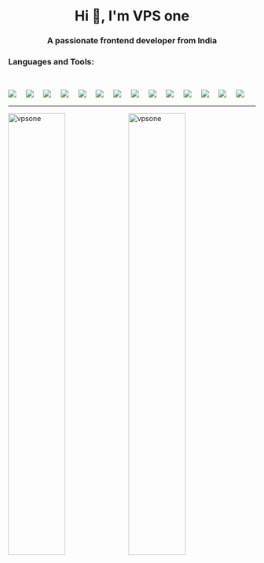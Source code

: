 <!--
**vpsone/vpsone** is a ✨ _special_ ✨ repository because its `README.md` (this file) appears on your GitHub profile.

Here are some ideas to get you started:

- 🔭 I’m currently working on ...
- 🌱 I’m currently learning ...
- 👯 I’m looking to collaborate on ...
- 🤔 I’m looking for help with ...
- 💬 Ask me about ...
- 📫 How to reach me: ...
- 😄 Pronouns: ...
- ⚡ Fun fact: ...
-->
<h1 align="center">Hi 👋, I'm VPS one</h1>
<h3 align="center">A passionate frontend developer from India</h3>


<h3 align="left">Languages and Tools:</h3>
<br/>

 <img src="https://img.shields.io/badge/-GitHub-181717?style=for-the-badge&logo=github" />&nbsp;&nbsp;&nbsp;&nbsp;
 <img src="https://img.shields.io/badge/-Git-black?style=for-the-badge&logo=git" />&nbsp;&nbsp;&nbsp;&nbsp;
 <img src="https://img.shields.io/badge/-HTML5-E34F26?style=for-the-badge&logo=html5&logoColor=white" />&nbsp;&nbsp;&nbsp;&nbsp;
 <img src="https://img.shields.io/badge/-CSS3-1572B6?style=for-the-badge&logo=css3" />&nbsp;&nbsp;&nbsp;&nbsp;
 <img src="https://img.shields.io/badge/-javascript-black?style=for-the-badge&logo=javascript" />&nbsp;&nbsp;&nbsp;&nbsp;
 <img src="https://img.shields.io/badge/-C++-224373?style=for-the-badge&logo=cplusplus" />&nbsp;&nbsp;&nbsp;&nbsp;
 <img src="https://img.shields.io/badge/-java-ec2025?style=for-the-badge&logo=java" />&nbsp;&nbsp;&nbsp;&nbsp;
 <img src="https://img.shields.io/badge/-tailwindcss-222945?style=for-the-badge&logo=tailwindcss" />&nbsp;&nbsp;&nbsp;&nbsp;
 <img src="https://img.shields.io/badge/-Bootstrap-5f408a?style=for-the-badge&logo=bootstrap&logoColor=white" />&nbsp;&nbsp;&nbsp;&nbsp;
<img src="https://img.shields.io/badge/-Reactjs-292c33?style=for-the-badge&logo=react" />&nbsp;&nbsp;&nbsp;&nbsp;
<img src="https://img.shields.io/badge/-Express-292c33?style=for-the-badge&logo=express" />&nbsp;&nbsp;&nbsp;&nbsp;
<img src="https://img.shields.io/badge/-Nodejs-404137?style=for-the-badge&logo=node.js" />&nbsp;&nbsp;&nbsp;&nbsp;
<img src="https://img.shields.io/badge/Editor-VSCode-blue?style=for-the-badge&logo=visual-studio-code&logoColor=white" />&nbsp;&nbsp;&nbsp;&nbsp;
<img src="https://img.shields.io/badge/-linux-black?style=for-the-badge&logo=linux" />&nbsp;&nbsp;&nbsp;&nbsp;

<hr/>

<p><img align="left" src="https://github-readme-stats.vercel.app/api?username=vpsone&show_icons=true&theme=tokyonight&locale=en" alt="vpsone" width="48%"/></p>
<p><img align="center" src="https://github-readme-streak-stats.herokuapp.com/?user=vpsone&theme=tokyonight" alt="vpsone" width="48%"/></p>


